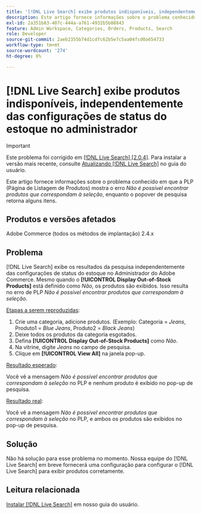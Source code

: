 ```yaml
---
title: '[!DNL Live Search] exibe produtos indisponíveis, independentemente das configurações de status do estoque no administrador'
description: Este artigo fornece informações sobre o problema conhecido em que a Página de listagem de produtos (PLP) mostra o erro *Não é possível encontrar produtos que correspondam à seleção*, enquanto o popover de pesquisa retorna alguns itens.
exl-id: 2a351b83-407c-444a-a761-4932b5b88843
feature: Admin Workspace, Categories, Orders, Products, Search
role: Developer
source-git-commit: 2aeb2355b74d1cdfc62b5e7c5aa04fcd0a654733
workflow-type: tm+mt
source-wordcount: '274'
ht-degree: 0%

---
```


# [!DNL Live Search] exibe produtos indisponíveis, independentemente das configurações de status do estoque no administrador

>[!IMPORTANT]
>
>Este problema foi corrigido em [[!DNL Live Search] [2.0.4]](https://experienceleague.adobe.com/docs/commerce-merchant-services/live-search/release-notes.html?lang=pt-BR). Para instalar a versão mais recente, consulte [Atualizando [!DNL Live Search]](https://experienceleague.adobe.com/docs/commerce-merchant-services/live-search/onboard/install.html?lang=pt-BR#update) no guia do usuário.

Este artigo fornece informações sobre o problema conhecido em que a PLP (Página de Listagem de Produtos) mostra o erro *Não é possível encontrar produtos que correspondam à seleção*, enquanto o popover de pesquisa retorna alguns itens.

## Produtos e versões afetados

Adobe Commerce (todos os métodos de implantação) 2.4.x

## Problema

[!DNL Live Search] exibe os resultados da pesquisa independentemente das configurações de status do estoque no Administrador do Adobe Commerce. Mesmo quando o **[!UICONTROL Display Out-of-Stock Products]** está definido como *Não*, os produtos são exibidos. Isso resulta no erro de PLP *Não é possível encontrar produtos que correspondam à seleção*.

<u>Etapas a serem reproduzidas</u>:

1. Crie uma categoria, adicione produtos. (Exemplo: Categoria = _Jeans_, Produto1 = _Blue Jeans_, Produto2 = _Black Jeans_)
1. Deixe todos os produtos da categoria esgotados.
1. Defina **[!UICONTROL Display Out-of-Stock Products]** como *Não*.
1. Na vitrine, digite *Jeans* no campo de pesquisa.
1. Clique em **[!UICONTROL View All]** na janela pop-up.

<u>Resultado esperado</u>:

Você vê a mensagem *Não é possível encontrar produtos que correspondam à seleção* no PLP e nenhum produto é exibido no pop-up de pesquisa.

<u>Resultado real</u>:

Você vê a mensagem *Não é possível encontrar produtos que correspondam à seleção* no PLP, e ambos os produtos são exibidos no pop-up de pesquisa.

## Solução

Não há solução para esse problema no momento. Nossa equipe do [!DNL Live Search] em breve fornecerá uma configuração para configurar o [!DNL Live Search] para exibir produtos corretamente.

## Leitura relacionada

[Instalar [!DNL Live Search]](https://experienceleague.adobe.com/pt-br/docs/commerce-merchant-services/live-search/install) em nosso guia do usuário.
